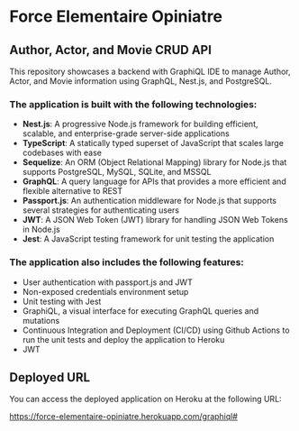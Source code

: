 # Force Elementaire Opiniatre

## Author, Actor, and Movie CRUD API

This repository showcases a backend with GraphiQL IDE to manage Author, Actor, and Movie information using GraphQL, Nest.js, and PostgreSQL.

### The application is built with the following technologies:

- **Nest.js**: A progressive Node.js framework for building efficient, scalable, and enterprise-grade server-side applications
- **TypeScript**: A statically typed superset of JavaScript that scales large codebases with ease
- **Sequelize**: An ORM (Object Relational Mapping) library for Node.js that supports PostgreSQL, MySQL, SQLite, and MSSQL
- **GraphQL**: A query language for APIs that provides a more efficient and flexible alternative to REST
- **Passport.js**: An authentication middleware for Node.js that supports several strategies for authenticating users
- **JWT**: A JSON Web Token (JWT) library for handling JSON Web Tokens in Node.js
- **Jest**: A JavaScript testing framework for unit testing the application

### The application also includes the following features:

- User authentication with passport.js and JWT
- Non-exposed credentials environment setup
- Unit testing with Jest
- GraphiQL, a visual interface for executing GraphQL queries and mutations
- Continuous Integration and Deployment (CI/CD) using Github Actions to run the unit tests and deploy the application to Heroku
- JWT

## Deployed URL

You can access the deployed application on Heroku at the following URL:

https://force-elementaire-opiniatre.herokuapp.com/graphiql#
